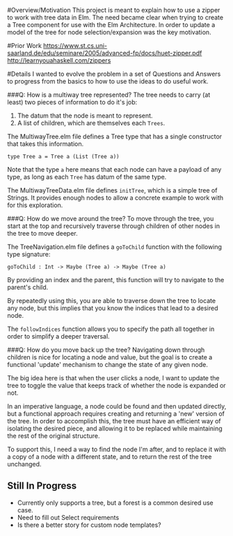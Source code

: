 #Overview/Motivation
This project is meant to explain how to use a zipper to work with tree data in
Elm. The need became clear when trying to create a Tree component for use with
the Elm Architecture. In order to update a model of the tree for node
selection/expansion was the key motivation.

#Prior Work
https://www.st.cs.uni-saarland.de/edu/seminare/2005/advanced-fp/docs/huet-zipper.pdf
http://learnyouahaskell.com/zippers


#Details
I wanted to evolve the problem in a set of Questions and Answers to progress
from the basics to how to use the ideas to do useful work.

###Q: How is a multiway tree represented?
The tree needs to carry (at least) two pieces of information to do it's job:

1. The datum that the node is meant to represent.
2. A list of children, which are themselves each ```Trees```.

The MultiwayTree.elm file defines a Tree type that has a single
constructor that takes this information.

    type Tree a = Tree a (List (Tree a))

Note that the type ```a``` here means that each node can have a payload of any
type, as long as each ```Tree``` has datum of the same type.

The MultiwayTreeData.elm file defines ```initTree```, which is a simple tree
of Strings. It provides enough nodes to allow a concrete example to work with
for this exploration.

###Q: How do we move around the tree?
To move through the tree, you start at the top and recursively traverse through
children of other nodes in the tree to move deeper.

The TreeNavigation.elm file defines a ```goToChild``` function with the following type
signature:

    goToChild : Int -> Maybe (Tree a) -> Maybe (Tree a)

By providing an index and the parent, this function will try to navigate to the
parent's child.

By repeatedly using this, you are able to traverse down the tree to locate any
node, but this implies that you know the indices that lead to a desired node.

The ```followIndices``` function allows you to specify the path all together in
order to simplify a deeper traversal.

###Q: How do you move back up the tree?
Navigating down through children is nice for locating a node and value, but the
goal is to create a functional 'update' mechanism to change the state of any
given node.

The big idea here is that when the user clicks a node, I want to update the tree
to toggle the value that keeps track of whether the node is expanded or not.

In an imperative language, a node could be found and then updated directly, but a functional approach requires creating and returning a 'new' version of the tree. In order to accomplish this, the tree must have an efficient way of isolating the desired piece, and allowing it to be replaced while maintaining the rest of the original structure.

To support this, I need a way to find the node I'm after, and to replace it with
a copy of a node with a different state, and to return the rest of the tree
unchanged.

## Still In Progress
* Currently only supports a tree, but a forest is a common desired use case.
* Need to fill out Select requirements
* Is there a better story for custom node templates?
